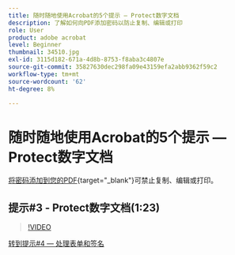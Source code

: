 ```yaml
---
title: 随时随地使用Acrobat的5个提示 — Protect数字文档
description: 了解如何向PDF添加密码以防止复制、编辑或打印
role: User
product: adobe acrobat
level: Beginner
thumbnail: 34510.jpg
exl-id: 3115d182-671a-4d8b-8753-f8aba3c4807e
source-git-commit: 35827630dec298fa09e43159efa2abb9362f59c2
workflow-type: tm+mt
source-wordcount: '62'
ht-degree: 8%

---
```


# 随时随地使用Acrobat的5个提示 — Protect数字文档

[将密码添加到您的PDF](https://www.adobe.com/acrobat/online/password-protect-pdf.html){target=&quot;_blank&quot;}可禁止复制、编辑或打印。

## 提示#3 - Protect数字文档(1:23)

>[!VIDEO](https://video.tv.adobe.com/v/34510?hidetitle=true)

[转到提示#4 — 处理表单和签名](work-with-forms-and-signatures.md)